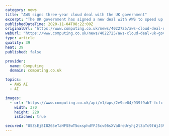 ```yaml
---
category: news
title: "AWS signs three-year cloud deal with the UK government"
excerpt: "The UK government has signed a new deal with AWS to speed up the adoption of cloud technologies in public sector organisations. On Monday, the government's procurement agency Crown Commercial Service (CCS) signed a three-year Memorandum of Understating (MoU) with AWS,"
publishedDateTime: 2020-11-04T08:22:00Z
originalUrl: "https://www.computing.co.uk/news/4022725/aws-cloud-deal-uk-government"
webUrl: "https://www.computing.co.uk/news/4022725/aws-cloud-deal-uk-government"
type: article
quality: 39
heat: 39
published: false

provider:
  name: Computing
  domain: computing.co.uk

topics:
  - AWS AI
  - AI

images:
  - url: "https://www.computing.co.uk/api/v1/wps/2e9ce84/939f9ab7-fcfc-4b11-a2b3-83d74c31a0ab/5/handshake-hand-shake-merger-deal-370x229.png"
    width: 370
    height: 229
    isCached: true

secured: "USZsEjSI8265eTaHFSSwT5oxsphdYFJ5cv06sXVa8reUryhj2t3aTc9tWjJ3V7U+wwxcj28DqRLPpyhmjRvbTpnNWxjczeRrB5LQbq//2gULTJRj4ljLugBSS9Ky8Ug9DIRHSC9Jj7pk54B8AAcRj6oPo4A25Sg6UOCjm7gck2YIy/RX1aovZqihZQaA+wrlboW8otn6gbHEbiWJpKj74MczQBoG8edtLStoRinECyCGnI891/g5+OxH2A9YhmcHQBCSem2oFQ9NTwxTE+274EgVoGlGDo0PqDXnw8fLaCxBvB6rYJyhZFS0JNYGf3o8afCfnC+sYyZFvSp5WkPB7i3vS4SKw0ZK4dfk1LTS9j0=;RQYH03E+t1JpEVmrp6BtYg=="
---
```


